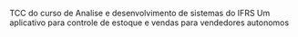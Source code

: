 TCC do curso de Analise e desenvolvimento de sistemas do IFRS
Um aplicativo para controle de estoque e vendas para vendedores autonomos
